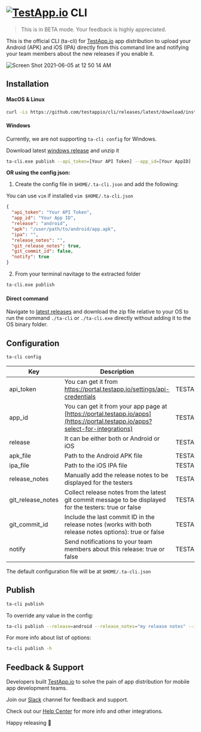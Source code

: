 # [<img src="https://assets.testapp.io/logo/blue.svg" alt="TestApp.io"/>](https://testapp.io/) CLI

> This is in BETA mode. Your feedback is highly appreciated.

This is the official CLI (ta-cli) for [TestApp.io](https://testapp.io) app distribution to upload your Android (APK) and iOS (IPA) directly from this command line and notifying your team members about the new releases if you enable it.

![Screen Shot 2021-06-05 at 12 50 14 AM](https://user-images.githubusercontent.com/3076722/120862504-1f8e7f80-c59a-11eb-93ca-71f677855020.png)

## Installation

#### MacOS & Linux

```sh
curl -Ls https://github.com/testappio/cli/releases/latest/download/install | bash
```

#### Windows

Currently, we are not supporting `ta-cli config` for Windows.

Download latest [windows release](https://github.com/testappio/cli/releases/latest/download/ta-cli_windows.zip) and unzip it

```sh
ta-cli.exe publish --api_token=[Your API Token] --app_id=[Your AppID] --release=android --apk=C:/path/to/app.apk
```

**OR using the config json:**

1. Create the config file in `$HOME/.ta-cli.json` and add the following:

You can use `vim` if installed `vim $HOME/.ta-cli.json`

```json
{
  "api_token": "Your API Token",
  "app_id": "Your App ID",
  "release": "android",
  "apk": "/user/path/to/android/app.apk",
  "ipa": "",
  "release_notes": "",
  "git_release_notes": true,
  "git_commit_id": false,
  "notify": true
}
```

2. From your terminal navitage to the extracted folder

```sh
ta-cli.exe publish
```

#### Direct command

Navigate to [latest releases](https://github.com/testappio/cli/releases) and download the zip file relative to your OS to run the command `./ta-cli` or `./ta-cli.exe` directly without adding it to the OS binary folder.

## Configuration

```sh
ta-cli config
```

| Key               | Description                                                                                             | Env Var(s)                  | Default |
| ----------------- | ------------------------------------------------------------------------------------------------------- | --------------------------- | ------- |
| api_token         | You can get it from https://portal.testapp.io/settings/api-credentials                                  | TESTAPPIO_API_TOKEN         |         |
| app_id            | You can get it from your app page at [https://portal.testapp.io/apps](https://portal.testapp.io/apps?select-for-integrations)                                       | TESTAPPIO_APP_ID            |         |
| release           | It can be either both or Android or iOS                                                                 | TESTAPPIO_RELEASE           |         |
| apk_file          | Path to the Android APK file                                                                            | TESTAPPIO_ANDROID_PATH      |         |
| ipa_file          | Path to the iOS IPA file                                                                                | TESTAPPIO_IOS_PATH          |         |
| release_notes     | Manually add the release notes to be displayed for the testers                                          | TESTAPPIO_RELEASE_NOTES     |         |
| git_release_notes | Collect release notes from the latest git commit message to be displayed for the testers: true or false | TESTAPPIO_GIT_RELEASE_NOTES | true    |
| git_commit_id     | Include the last commit ID in the release notes (works with both release notes options): true or false   | TESTAPPIO_GIT_COMMIT_ID     | false   |
| notify            | Send notifications to your team members about this release: true or false                               | TESTAPPIO_NOTIFY            | false   |

The default configuration file will be at `$HOME/.ta-cli.json`

## Publish

```sh
ta-cli publish
```

To override any value in the config:

```sh
ta-cli publish --release=android --release_notes="my release notes" --include_git_commit_id=true
```

For more info about list of options:

```sh
ta-cli publish -h
```

## Feedback & Support

Developers built [TestApp.io](https://testapp.io) to solve the pain of app distribution for mobile app development teams.

Join our [Slack](https://join.slack.com/t/testappio/shared_invite/zt-pvpoj3l2-epGYwGTaV3~3~0f7udNWoA) channel for feedback and support.

Check out our [Help Center](https://help.testapp.io/) for more info and other integrations.

Happy releasing 🎉
